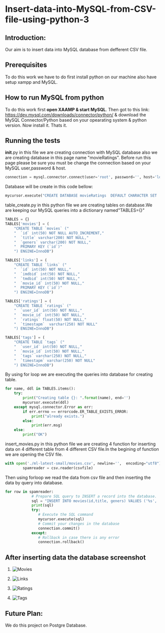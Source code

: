 # Insert-data-into-MySQL-from-CSV-file-using-python-3

## Introduction:
Our aim is to insert data into MySQL database from defferent CSV file.

## Prerequisites
To do this work we have to do first install python on our machine also have setup xampp and MySQL.

## How to run MySQL from python
To do this work first **open XAAMP & start MySQL**. Then got to this link: https://dev.mysql.com/downloads/connector/python/ & download the MySQL Connector/Python based on your opearating system & python version. Now install it. Thats it.

## Running the tests
 __init__.py in this file we are creating connection with MySQL database also we are creating database in this page name "movieRatings". Before run this page please be sure you must be change the connection based on your MySQL user,password & host.
 ```python
connection = mysql.connector.connect(user='root', password='', host='localhost')
```
Database will be create in this code bellow:
```python
mycursor.execute("CREATE DATABASE movieRatings  DEFAULT CHARACTER SET 'utf8'")
```

table_create.py in this python file we are creating tables on database.We are keeping our MySQL queries into a dictionary named"TABLES={}"
```python
TABLES = {}
TABLES['movies'] = (
    "CREATE TABLE `movies` ("
    "  `id` int(50) NOT NULL AUTO_INCREMENT,"
    "  `title` varchar(200) NOT NULL,"
    "  `geners` varchar(200) NOT NULL,"
    "  PRIMARY KEY (`id`)"
    ") ENGINE=InnoDB")

TABLES['links'] = (
    "CREATE TABLE `links` ("
    "  `id` int(50) NOT NULL,"
    "  `imdbid` int(50) NOT NULL,"
    "  `tmdbid` int(50) NOT NULL,"
    "  `movie_id` int(50) NOT NULL,"
    "  PRIMARY KEY (`id`)"
    ") ENGINE=InnoDB")

TABLES['ratings'] = (
    "CREATE TABLE `ratings` ("
    "  `user_id` int(50) NOT NULL,"
    "  `movie_id` int(50) NOT NULL,"
    "  `ratings` float(50) NOT NULL,"
    "  `timestapm`  varchar(250) NOT NULL"
    ") ENGINE=InnoDB")

TABLES['tags'] = (
    "CREATE TABLE `tags` ("
    "  `user_id` int(50) NOT NULL,"
    "  `movie_id` int(50) NOT NULL,"
    "  `tags` varchar(250) NOT NULL,"
    "  `timestapm` varchar(250) NOT NULL"
    ") ENGINE=InnoDB")
```
By using for loop we are executing the queries into database for creating table.
```python
for name, ddl in TABLES.items():
    try:
        print("Creating table {}: ".format(name), end='')
        mycursor.execute(ddl)
    except mysql.connector.Error as err:
        if err.errno == errorcode.ER_TABLE_EXISTS_ERROR:
            print("already exists.")
        else:
            print(err.msg)
    else:
        print("OK")
```
        
insert_movies.py in this python file we are creating 4 function for inserting data on 4 different  table from 4 different CSV file.In
the begining of function we are opening the CSV file.
```python
with open('./ml-latest-small/movies.csv', newline='',  encoding="utf8") as csvfile:
        spamreader = csv.reader(csvfile)
```
Then using forloop we read the data from csv file and then inserting the data by query into database.
```python
for row in spamreader:
            # Prepare SQL query to INSERT a record into the database.
            sql = "INSERT INTO movies(id,title, geners) VALUES ('%s', '%s', '%s' );" % (row[0], row[1], row[2])
            print(sql)
            try:
               # Execute the SQL command
               mycursor.execute(sql)
               # Commit your changes in the database
               connection.commit()
            except:
               # Rollback in case there is any error
               connection.rollback()
```
 
## After inserting data the database screenshot
1. ![Movies](https://github.com/sabiul/Insert-data-into-MySQL-from-CSV-file-using-python-3/blob/master/screenshot/movies.JPG "Movies")

2. ![Links](https://github.com/sabiul/Insert-data-into-MySQL-from-CSV-file-using-python-3/blob/master/screenshot/links.JPG "Links")

3. ![Ratings](https://github.com/sabiul/Insert-data-into-MySQL-from-CSV-file-using-python-3/blob/master/screenshot/ratings.JPG "Ratings")

4. ![Tags](https://github.com/sabiul/Insert-data-into-MySQL-from-CSV-file-using-python-3/blob/master/screenshot/tags.JPG "Tags")


 ## Future Plan:
 We do this project on Postgre Database.
